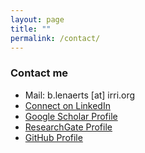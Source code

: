 ```yaml
---
layout: page
title: ""
permalink: /contact/
---
```


### Contact me

* Mail: b.lenaerts [at] irri.org
* [Connect on LinkedIn](https://www.linkedin.com/in/bertlenaerts) 
* [Google Scholar Profile](https://scholar.google.be/citations?user=RP4y7_8AAAAJ&hl=nl)  
* [ResearchGate Profile](https://www.researchgate.net/profile/Bert_Lenaerts/publications)  
* [GitHub Profile](https://github.com/BertLenaerts)
